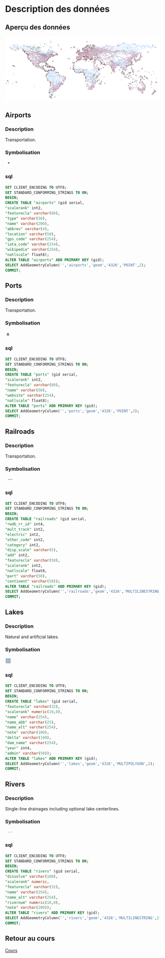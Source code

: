 # Description des données

## Aperçu des données

![Aperçu sans image](img/apercu.png "Aperçu")

## Airports 

### Description

Transportation.

### Symbolisation 

![airports](img/airports.png "airports")

### sql

```sql
SET CLIENT_ENCODING TO UTF8;
SET STANDARD_CONFORMING_STRINGS TO ON;
BEGIN;
CREATE TABLE "airports" (gid serial,
"scalerank" int2,
"featurecla" varchar(80),
"type" varchar(50),
"name" varchar(200),
"abbrev" varchar(4),
"location" varchar(50),
"gps_code" varchar(254),
"iata_code" varchar(254),
"wikipedia" varchar(254),
"natlscale" float8);
ALTER TABLE "airports" ADD PRIMARY KEY (gid);
SELECT AddGeometryColumn('','airports','geom','4326','POINT',2);
COMMIT;
```

## Ports 

### Description

Transportation.

### Symbolisation 

![ports](img/ports.png "ports")

### sql

```sql
SET CLIENT_ENCODING TO UTF8;
SET STANDARD_CONFORMING_STRINGS TO ON;
BEGIN;
CREATE TABLE "ports" (gid serial,
"scalerank" int2,
"featurecla" varchar(80),
"name" varchar(50),
"website" varchar(254),
"natlscale" float8);
ALTER TABLE "ports" ADD PRIMARY KEY (gid);
SELECT AddGeometryColumn('','ports','geom','4326','POINT',2);
COMMIT;
```
 
## Railroads 

### Description

Transportation.

### Symbolisation 

![railroads](img/railroads.png "railroads")
 
### sql 
 
```sql
SET CLIENT_ENCODING TO UTF8;
SET STANDARD_CONFORMING_STRINGS TO ON;
BEGIN;
CREATE TABLE "railroads" (gid serial,
"rwdb_rr_id" int4,
"mult_track" int2,
"electric" int2,
"other_code" int2,
"category" int2,
"disp_scale" varchar(5),
"add" int2,
"featurecla" varchar(50),
"scalerank" int2,
"natlscale" float8,
"part" varchar(50),
"continent" varchar(50));
ALTER TABLE "railroads" ADD PRIMARY KEY (gid);
SELECT AddGeometryColumn('','railroads','geom','4326','MULTILINESTRING',2);
COMMIT;
``` 

## Lakes 

### Description 

Natural and artificial lakes.

### Symbolisation 

![lakes](img/lakes.png "lakes")

### sql
 
```sql
SET CLIENT_ENCODING TO UTF8;
SET STANDARD_CONFORMING_STRINGS TO ON;
BEGIN;
CREATE TABLE "lakes" (gid serial,
"featurecla" varchar(32),
"scalerank" numeric(10,0),
"name" varchar(254),
"name_abb" varchar(25),
"name_alt" varchar(254),
"note" varchar(100),
"delta" varchar(100),
"dam_name" varchar(254),
"year" int4,
"admin" varchar(50));
ALTER TABLE "lakes" ADD PRIMARY KEY (gid);
SELECT AddGeometryColumn('','lakes','geom','4326','MULTIPOLYGON',2);
COMMIT;
```
 
## Rivers 

### Description 

Single-line drainages including optional lake centerlines.

### Symbolisation 

![rivers](img/rivers.png "rivers")

### sql

```sql
SET CLIENT_ENCODING TO UTF8;
SET STANDARD_CONFORMING_STRINGS TO ON;
BEGIN;
CREATE TABLE "rivers" (gid serial,
"dissolve" varchar(100),
"scalerank" numeric,
"featurecla" varchar(32),
"name" varchar(254),
"name_alt" varchar(254),
"rivernum" numeric(10,0),
"note" varchar(200));
ALTER TABLE "rivers" ADD PRIMARY KEY (gid);
SELECT AddGeometryColumn('','rivers','geom','4326','MULTILINESTRING',2);
COMMIT;
```

## Retour au cours

[Cours](cours.md)
